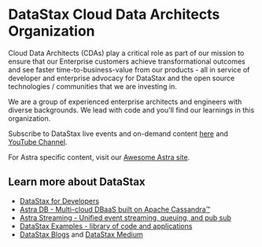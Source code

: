 # DataStax Cloud Data Architects Organization
Cloud Data Architects (CDAs) play a critical role as part of our mission to ensure that our Enterprise customers achieve transformational outcomes and see faster time-to-business-value from our products - all in service of developer and enterprise advocacy for DataStax and the open source technologies / communities that we are investing in. 

We are a group of experienced enterprise architects and engineers with diverse backgrounds. We lead with code and you'll find our learnings in this organization. 

Subscribe to DataStax live events and on-demand content [here](https://www.datastax.com/workshops) and [YouTube Channel](https://www.youtube.com/channel/UCqA6zOSMpQ55vvguq4Y0jAg).

For Astra specific content, visit our [Awesome Astra site](https://awesome-astra.github.io/docs/).

## Learn more about DataStax
* [DataStax for Developers](https://www.datastax.com/dev)
* [Astra DB - Multi-cloud DBaaS built on Apache Cassandra™](https://www.datastax.com/products/datastax-astra)
* [Astra Streaming - Unified event streaming, queuing, and pub sub](https://www.datastax.com/products/astra-streaming)
* [DataStax Examples - library of code and applications](https://www.datastax.com/examples)
* [DataStax Blogs](https://www.datastax.com/blog) and [DataStax Medium](https://datastax.medium.com/)
